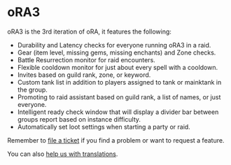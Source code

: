 # oRA3
oRA3 is the 3rd iteration of oRA, it features the following:

 - Durability and Latency checks for everyone running oRA3 in a raid.
 - Gear (item level, missing gems, missing enchants) and Zone checks.
 - Battle Resurrection monitor for raid encounters.
 - Flexible cooldown monitor for just about every spell with a cooldown.
 - Invites based on guild rank, zone, or keyword.
 - Custom tank list in addition to players assigned to tank or mainktank in the group.
 - Promoting to raid assistant based on guild rank, a list of names, or just everyone.
 - Intelligent ready check window that will display a divider bar between groups report based on instance difficulty.
 - Automatically set loot settings when starting a party or raid.

Remember to [file a ticket](http://www.wowace.com/addons/ora3/tickets/) if you find a problem or want to request a feature.

You can also [help us with translations](http://www.wowace.com/addons/ora3/localization/).
